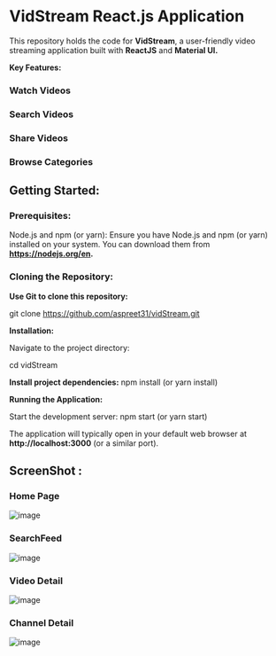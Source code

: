 # VidStream React.js Application

This repository holds the code for **VidStream**, a user-friendly video streaming application built with **ReactJS** and **Material UI.** 

**Key Features:**

### Watch Videos
### Search Videos
### Share Videos
### Browse Categories

## Getting Started:

### Prerequisites:

Node.js and npm (or yarn): Ensure you have Node.js and npm (or yarn) installed on your system. You can download them from **https://nodejs.org/en.**

### Cloning the Repository:
**Use Git to clone this repository:**

git clone https://github.com/aspreet31/vidStream.git

**Installation:**

Navigate to the project directory:

cd vidStream

**Install project dependencies:**
npm install (or yarn install)

**Running the Application:**

Start the development server:
npm start (or yarn start)

The application will typically open in your default web browser at **http://localhost:3000** (or a similar port).

## ScreenShot :

### Home Page

![image](https://github.com/aspreet31/vidStream-react/assets/103019348/eccfdde1-d5d3-40a3-a0cd-e023ad3131ff)

### SearchFeed 

![image](https://github.com/aspreet31/vidStream-react/assets/103019348/bf049dfe-fc2a-476d-9512-cd7cc4b9d92c)

### Video Detail

![image](https://github.com/aspreet31/vidStream-react/assets/103019348/8e394a44-be34-4871-9920-dbb2dc6bed9a)

### Channel Detail

![image](https://github.com/aspreet31/vidStream-react/assets/103019348/be37a7a9-a7d9-4033-b753-7e63d3b17161)





